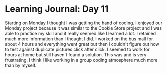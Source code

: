 # Learning Journal: Day 11

Starting on Monday I thought I was getting the hand of coding. I enjoyed our Monday project because it was similar to the Cookie Store project and I was able to practice my skill and it really seemed like I learned a lot. I retained much more information than I thought I did. I worked on the bus mall for about 4 hours and everything went great but then I couldn't figure out how to test against duplicate pictures click after click. I seemed to work for hours at home but still haven't found a solution. This was and is very frustrating. I think I like working in a group coding atmosphere much more than by myself. 
